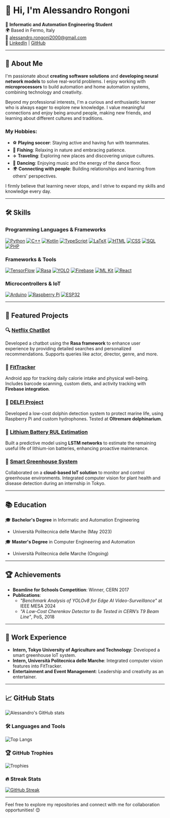 # 👋 Hi, I'm Alessandro Rongoni

🚀 **Informatic and Automation Engineering Student**  
🌍 Based in Fermo, Italy  
📧 [alessandro.rongoni2000@gmail.com](mailto:alessandro.rongoni2000@gmail.com)  
🔗 [LinkedIn](https://linkedin.com/in/alessandro-rongoni) | [GitHub](https://github.com/AlessandroRongoni)

---

## 🚀 About Me
I'm passionate about **creating software solutions** and **developing neural network models** to solve real-world problems. I enjoy working with **microprocessors** to build automation and home automation systems, combining technology and creativity.

Beyond my professional interests, I'm a curious and enthusiastic learner who is always eager to explore new knowledge. I value meaningful connections and enjoy being around people, making new friends, and learning about different cultures and traditions.  

### My Hobbies:
- ⚽ **Playing soccer**: Staying active and having fun with teammates.
- 🎣 **Fishing**: Relaxing in nature and embracing patience.
- ✈️ **Traveling**: Exploring new places and discovering unique cultures.
- 💃 **Dancing**: Enjoying music and the energy of the dance floor.
- 🌍 **Connecting with people**: Building relationships and learning from others' perspectives.

I firmly believe that learning never stops, and I strive to expand my skills and knowledge every day.

---

## 🛠️ Skills

### Programming Languages & Frameworks
[![Python](https://img.shields.io/badge/-Python-3776AB?style=flat-square&logo=python&logoColor=white)](https://www.python.org)
[![C++](https://img.shields.io/badge/-C++-00599C?style=flat-square&logo=cplusplus&logoColor=white)](https://isocpp.org)
[![Kotlin](https://img.shields.io/badge/-Kotlin-0095D5?style=flat-square&logo=kotlin&logoColor=white)](https://kotlinlang.org)
[![TypeScript](https://img.shields.io/badge/-TypeScript-007ACC?style=flat-square&logo=typescript&logoColor=white)](https://www.typescriptlang.org)
[![LaTeX](https://img.shields.io/badge/-LaTeX-008080?style=flat-square&logo=latex&logoColor=white)](https://www.latex-project.org)
[![HTML](https://img.shields.io/badge/-HTML-E34F26?style=flat-square&logo=html5&logoColor=white)](https://developer.mozilla.org/en-US/docs/Web/HTML)
[![CSS](https://img.shields.io/badge/-CSS-1572B6?style=flat-square&logo=css3&logoColor=white)](https://developer.mozilla.org/en-US/docs/Web/CSS)
[![SQL](https://img.shields.io/badge/-SQL-4479A1?style=flat-square&logo=postgresql&logoColor=white)](https://www.postgresql.org)
[![PHP](https://img.shields.io/badge/-PHP-777BB4?style=flat-square&logo=php&logoColor=white)](https://www.php.net)

### Frameworks & Tools
[![TensorFlow](https://img.shields.io/badge/-TensorFlow-FF6F00?style=flat-square&logo=tensorflow&logoColor=white)](https://www.tensorflow.org)
[![Rasa](https://img.shields.io/badge/-Rasa-5A9BD5?style=flat-square&logo=rasa&logoColor=white)](https://rasa.com)
[![YOLO](https://img.shields.io/badge/-YOLO-FF9E0F?style=flat-square&logo=yolo&logoColor=black)](https://github.com/ultralytics/yolov5)
[![Firebase](https://img.shields.io/badge/-Firebase-FFCA28?style=flat-square&logo=firebase&logoColor=black)](https://firebase.google.com)
[![ML Kit](https://img.shields.io/badge/-ML%20Kit-4285F4?style=flat-square&logo=google&logoColor=white)](https://developers.google.com/ml-kit)
[![React](https://img.shields.io/badge/-React-61DAFB?style=flat-square&logo=react&logoColor=black)](https://reactjs.org)

### Microcontrollers & IoT
[![Arduino](https://img.shields.io/badge/-Arduino-00979D?style=flat-square&logo=arduino&logoColor=white)](https://www.arduino.cc)
[![Raspberry Pi](https://img.shields.io/badge/-Raspberry%20Pi-A22846?style=flat-square&logo=raspberrypi&logoColor=white)](https://www.raspberrypi.org)
[![ESP32](https://img.shields.io/badge/-ESP32-323330?style=flat-square&logo=espressif&logoColor=white)](https://www.espressif.com/en/products/socs/esp32)

---

## 🌟 Featured Projects

### 🔍 [Netflix ChatBot](https://github.com/AlessandroRongoni/Chat_Bot)
Developed a chatbot using the **Rasa framework** to enhance user experience by providing detailed searches and personalized recommendations. Supports queries like actor, director, genre, and more.

### 📱 [FitTracker](https://github.com/FedePreto/Progetto_Programmazione_Mobile)
Android app for tracking daily calorie intake and physical well-being. Includes barcode scanning, custom diets, and activity tracking with **Firebase integration**.

### 🐬 [DELFI Project](https://github.com/LabMACS/1_Delfi_DiNardo_DeMarco)
Developed a low-cost dolphin detection system to protect marine life, using Raspberry Pi and custom hydrophones. Tested at **Oltremare dolphinarium**.

### 🔋 [Lithium Battery RUL Estimation](https://github.com/LorenzoLongarini/RUL-estimation-of-lithium-batteries)
Built a predictive model using **LSTM networks** to estimate the remaining useful life of lithium-ion batteries, enhancing proactive maintenance.

### 🌾 [Smart Greenhouse System](#)
Collaborated on a **cloud-based IoT solution** to monitor and control greenhouse environments. Integrated computer vision for plant health and disease detection during an internship in Tokyo.

---

## 📚 Education

🎓 **Bachelor's Degree** in Informatic and Automation Engineering  
- Università Politecnica delle Marche (May 2023)

🎓 **Master's Degree** in Computer Engineering and Automation  
- Università Politecnica delle Marche (Ongoing)

---

## 🏆 Achievements

- **Beamline for Schools Competition**: Winner, CERN 2017  
- **Publications**:
  - *"Benchmark Analysis of YOLOv8 for Edge AI Video-Surveillance"* at IEEE MESA 2024  
  - *"A Low-Cost Cherenkov Detector to Be Tested in CERN’s T9 Beam Line"*, PoS, 2018

---

## 💼 Work Experience

- **Intern, Tokyo University of Agriculture and Technology**: Developed a smart greenhouse IoT system.  
- **Intern, Università Politecnica delle Marche**: Integrated computer vision features into FitTracker.  
- **Entertainment and Event Management**: Leadership and creativity as an entertainer.

---

## 📈 GitHub Stats

![Alessandro's GitHub stats](https://github-readme-stats.vercel.app/api?username=AlessandroRongoni&show_icons=true&theme=radical)

### 🛠️ Languages and Tools

![Top Langs](https://github-readme-stats.vercel.app/api/top-langs/?username=AlessandroRongoni&layout=compact&theme=radical)

### 🏆 GitHub Trophies

![Trophies](https://github-profile-trophy.vercel.app/?username=AlessandroRongoni&theme=radical&no-frame=true&row=1&column=6)

### 🔥 Streak Stats

[![GitHub Streak](https://streak-stats.demolab.com/?user=AlessandroRongoni&theme=radical)](https://git.io/streak-stats)

---

Feel free to explore my repositories and connect with me for collaboration opportunities! 😊
